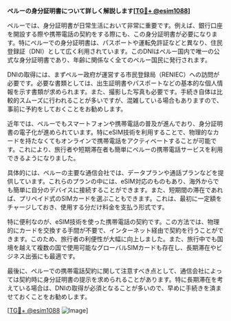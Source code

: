 **ペルーの身分証明書について詳しく解説します[[TG💪+ @esim1088](https://t.me/s/esim1088)]**

ペルーでは、身分証明書が日常生活において非常に重要です。例えば、銀行口座を開設する際や携帯電話の契約をする際にも、この身分証明書が必要になります。特にペルーでの身分証明書は、パスポートや運転免許証などと異なり、住民登録証（DNI）として広く利用されています。このDNIはペルー国内で唯一の公式な身分証明書であり、年齢に関係なく全てのペルー国民に発行されます。

DNIの取得には、まずペルー政府が運営する市民登録局（RENIEC）への訪問が必要です。必要な書類としては、出生証明書やパスポートなどの基本的な個人情報を示す書類が求められます。また、撮影した写真も必要です。手続き自体は比較的スムーズに行われることが多いですが、混雑している場合もありますので、事前に予約をしておくことをお勧めします。

近年では、ペルーでもスマートフォンや携帯電話の普及が進んでおり、身分証明書の電子化が進められています。特にeSIM技術を利用することで、物理的なカードを持たなくてもオンラインで携帯電話をアクティベートすることが可能です。これにより、旅行者や短期滞在者も簡単にペルーの携帯電話サービスを利用できるようになりました。

具体的には、ペルーの主要な通信会社では、データプランや通話プランなどを提供しています。これらのプランの中には、eSIM対応のものもあり、海外からでも簡単に自分のデバイスに接続することができます。また、短期間の滞在であれば、プリペイド式のSIMカードを選ぶこともできます。これは、最初に一定額をチャージしておき、使用する分だけ料金を支払う形式です。

特に便利なのが、eSIM技術を使った携帯電話の契約です。この方法では、物理的にカードを交換する手間が不要で、インターネット経由で契約を行うことができます。このため、旅行者の利便性が大幅に向上しました。また、旅行中でも国境を越えて複数の国で使用可能なグローバルSIMカードも存在し、長期滞在やビジネス出張にも最適です。

最後に、ペルーでの携帯電話契約に関して注意すべき点として、通信会社によっては契約時に身分証明書の提示を求められることがあります。特に長期滞在を考えている場合は、DNIの取得が必須となることが多いので、早めに手続きを済ませておくことをお勧めします。

[[TG💪+ @esim1088](https://t.me/s/esim1088) ![Image](https://i.postimg.cc/Y0z9fWf4/image.png)]